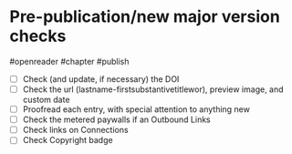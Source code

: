 # Pre-publication/new major version checks

#openreader #chapter #publish

- [ ] Check (and update, if necessary) the DOI
- [ ] Check the url (lastname-firstsubstantivetitlewor), preview image, and custom date
- [ ] Proofread each entry, with special attention to anything new
- [ ] Check the metered paywalls if an Outbound Links
- [ ] Check links on Connections
- [ ] Check Copyright badge
